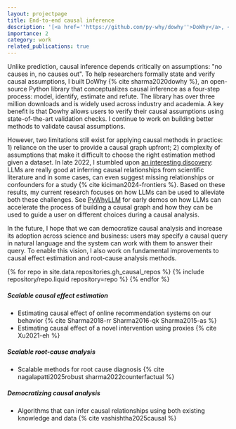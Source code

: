 ```yaml
---
layout: projectpage
title: End-to-end causal inference
description: '[<a href=''https://github.com/py-why/dowhy''>DoWhy</a>, <a href=''https://www.pywhy.org/''>PyWhy</a>] Unlike prediction, causal inference depends critically on assumptions: "no causes in, no causes out". To help researchers formally state and verify causal assumptions, I built DoWhy, an open-source Python library that is widely used across industry and academia. I now work on methods to improve the state-of-the-art for verification and robustness tests in causal inference.'
importance: 2
category: work
related_publications: true
---
```


Unlike prediction, causal inference depends critically on assumptions: "no causes in, no causes out". To help researchers formally state and verify causal assumptions, I built DoWhy {% cite sharma2020dowhy %}, an open-source Python library that conceptualizes causal inference as a four-step process: model, identify, estimate and refute. The library has over three million downloads and is widely used across industry and academia. A key benefit is that Dowhy allows users to verify their causal assumptions using state-of-the-art validation checks. I continue to work on building better methods to validate causal assumptions.

However, two limitations still exist for applying causal methods in practice: 1) reliance on the user to provide a causal graph upfront; 2) complexity of assumptions that make it difficult to choose the right estimation method given a dataset. In late 2022, I stumbled upon [an interesting discovery](https://arxiv.org/abs/2305.00050): LLMs are really good at inferring causal relationships from scientific literature and in some cases, can even suggest missing relationships or confounders for a study {% cite kiciman2024-frontiers %}. Based on these results, my current research focuses on how LLMs can be used to alleviate both these challenges. See [PyWhyLLM](https://github.com/py-why/pywhyllm) for early demos on how LLMs can accelerate the process of building a causal graph and how they can be used to guide a user on different choices during a causal analysis.

In the future, I hope that we can democratize causal analysis and increase its adoption across science and business: users may specify a causal query in natural language and the system can work with them to answer their query. To enable this vision, I also work on fundamental improvements to causal effect estimation and root-cause analysis methods.

<div class="repositories d-flex flex-wrap flex-md-row flex-column justify-content-between align-items-center">
{% for repo in site.data.repositories.gh_causal_repos %}
{% include repository/repo.liquid repository=repo %}
{% endfor %}
</div>

##### Scalable causal effect estimation

- Estimating causal effect of online recommendation systems on our behavior {% cite Sharma2018-rr Sharma2016-qk Sharma2015-as %}
- Estimating causal effect of a novel intervention using proxies {% cite Xu2021-eh %}

##### Scalable root-cause analysis

- Scalable methods for root cause diagnosis {% cite nagalapatti2025robust sharma2022counterfactual %}

##### Democratizing causal analysis

- Algorithms that can infer causal relationships using both existing knowledge and data {% cite vashishtha2025causal %}
